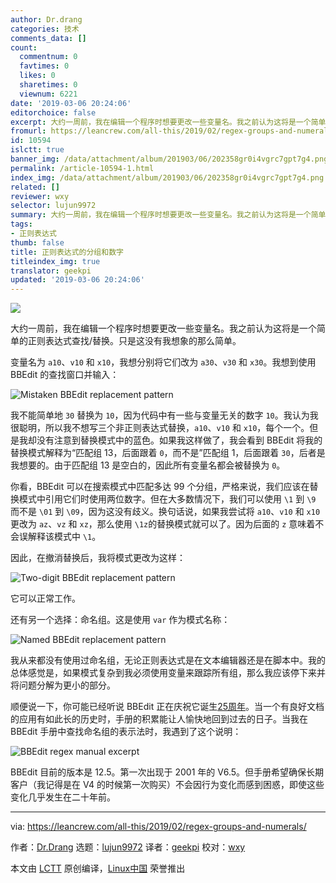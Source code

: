 ```yaml
---
author: Dr.drang
categories: 技术
comments_data: []
count:
  commentnum: 0
  favtimes: 0
  likes: 0
  sharetimes: 0
  viewnum: 6221
date: '2019-03-06 20:24:06'
editorchoice: false
excerpt: 大约一周前，我在编辑一个程序时想要更改一些变量名。我之前认为这将是一个简单的正则表达式查找/替换。只是这没有我想象的那么简单。
fromurl: https://leancrew.com/all-this/2019/02/regex-groups-and-numerals/
id: 10594
islctt: true
banner_img: /data/attachment/album/201903/06/202358gr0i4vgrc7gpt7g4.png
permalink: /article-10594-1.html
index_img: /data/attachment/album/201903/06/202358gr0i4vgrc7gpt7g4.png.thumb.jpg
related: []
reviewer: wxy
selector: lujun9972
summary: 大约一周前，我在编辑一个程序时想要更改一些变量名。我之前认为这将是一个简单的正则表达式查找/替换。只是这没有我想象的那么简单。
tags:
- 正则表达式
thumb: false
title: 正则表达式的分组和数字
titleindex_img: true
translator: geekpi
updated: '2019-03-06 20:24:06'
---
```


![](/data/attachment/album/201903/06/202358gr0i4vgrc7gpt7g4.png)


大约一周前，我在编辑一个程序时想要更改一些变量名。我之前认为这将是一个简单的正则表达式查找/替换。只是这没有我想象的那么简单。


变量名为 `a10`、`v10` 和 `x10`，我想分别将它们改为 `a30`、`v30` 和 `x30`。我想到使用 BBEdit 的查找窗口并输入：


![Mistaken BBEdit replacement pattern](/data/attachment/album/201903/06/202409pe33ejxexwl7emj3.png "Mistaken BBEdit replacement pattern")


我不能简单地 `30` 替换为 `10`，因为代码中有一些与变量无关的数字 `10`。我认为我很聪明，所以我不想写三个非正则表达式替换，`a10`、`v10` 和 `x10`，每个一个。但是我却没有注意到替换模式中的蓝色。如果我这样做了，我会看到 BBEdit 将我的替换模式解释为“匹配组 13，后面跟着 `0`，而不是”匹配组 1，后面跟着 `30`，后者是我想要的。由于匹配组 13 是空白的，因此所有变量名都会被替换为 `0`。


你看，BBEdit 可以在搜索模式中匹配多达 99 个分组，严格来说，我们应该在替换模式中引用它们时使用两位数字。但在大多数情况下，我们可以使用 `\1` 到 `\9` 而不是 `\01` 到 `\09`，因为这没有歧义。换句话说，如果我尝试将 `a10`、`v10` 和 `x10` 更改为 `az`、`vz` 和 `xz`，那么使用 `\1z`的替换模式就可以了。因为后面的 `z` 意味着不会误解释该模式中 `\1`。


因此，在撤消替换后，我将模式更改为这样：


![Two-digit BBEdit replacement pattern](/data/attachment/album/201903/06/202410e4cjkw664r3wpmqi.png "Two-digit BBEdit replacement pattern")


它可以正常工作。


还有另一个选择：命名组。这是使用 `var` 作为模式名称：


![Named BBEdit replacement pattern](/data/attachment/album/201903/06/202411v8q8i9ztjjfjwzd4.png "Named BBEdit replacement pattern")


我从来都没有使用过命名组，无论正则表达式是在文本编辑器还是在脚本中。我的总体感觉是，如果模式复杂到我必须使用变量来跟踪所有组，那么我应该停下来并将问题分解为更小的部分。


顺便说一下，你可能已经听说 BBEdit 正在庆祝它诞生[25周年](https://merch.barebones.com/)。当一个有良好文档的应用有如此长的历史时，手册的积累能让人愉快地回到过去的日子。当我在 BBEdit 手册中查找命名组的表示法时，我遇到了这个说明：


![BBEdit regex manual excerpt](/data/attachment/album/201903/06/202414i07r9rx97x242961.png "BBEdit regex manual excerpt")


BBEdit 目前的版本是 12.5。第一次出现于 2001 年的 V6.5。但手册希望确保长期客户（我记得是在 V4 的时候第一次购买）不会因行为变化而感到困惑，即使这些变化几乎发生在二十年前。




---


via: <https://leancrew.com/all-this/2019/02/regex-groups-and-numerals/>


作者：[Dr.Drang](https://leancrew.com) 选题：[lujun9972](https://github.com/lujun9972) 译者：[geekpi](https://github.com/geekpi) 校对：[wxy](https://github.com/wxy)


本文由 [LCTT](https://github.com/LCTT/TranslateProject) 原创编译，[Linux中国](https://linux.cn/) 荣誉推出